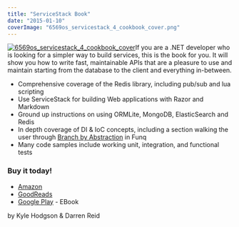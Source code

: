 ```yaml
---
title: "ServiceStack Book"
date: "2015-01-10"
coverImage: "6569os_servicestack_4_cookbook_cover.png"
---
```


[![6569os_servicestack_4_cookbook_cover](https://paymentnetworks.files.wordpress.com/2015/01/6569os_servicestack_4_cookbook_cover.png?w=243)](http://amzn.com/1783986565)If you are a .NET developer who is looking for a simpler way to build services, this is the book for you. It will show you how to write fast, maintainable APIs that are a pleasure to use and maintain starting from the database to the client and everything in-between.

- Comprehensive coverage of the Redis library, including pub/sub and lua scripting
- Use ServiceStack for building Web applications with Razor and Markdown
- Ground up instructions on using ORMLite, MongoDB, ElasticSearch and Redis
- In depth coverage of DI & IoC concepts, including a section walking the user through [Branch by Abstraction](http://martinfowler.com/bliki/BranchByAbstraction.html) in Funq
- Many code samples include working unit, integration, and functional tests

### Buy it today!

- [Amazon](https://www.amazon.com/ServiceStack-4-Cookbook-Kyle-Hodgson/dp/1783986565/ref=sr_1_2?keywords=ServiceStack+4+Cookbook&qid=1638545365&sr=8-2)
- [GoodReads](https://www.goodreads.com/book/show/25232173-servicestack-4-cookbook)
- [Google Play](https://play.google.com/store/books/details/Kyle_Hodgson_ServiceStack_4_Cookbook?id=x9hpBgAAQBAJ) - EBook

by Kyle Hodgson & Darren Reid
